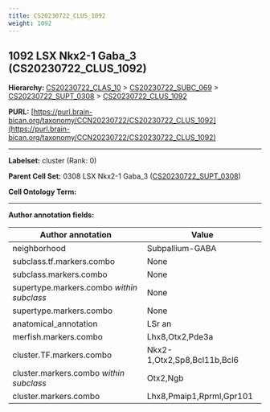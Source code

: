 ```yaml
---
title: CS20230722_CLUS_1092
weight: 1092
---
```

## 1092 LSX Nkx2-1 Gaba_3 (CS20230722_CLUS_1092)
<b>Hierarchy: </b>
[CS20230722_CLAS_10](../CS20230722_CLAS_10) >
[CS20230722_SUBC_069](../CS20230722_SUBC_069) >
[CS20230722_SUPT_0308](../CS20230722_SUPT_0308) >
[CS20230722_CLUS_1092](../CS20230722_CLUS_1092)

**PURL:** [https://purl.brain-bican.org/taxonomy/CCN20230722/CS20230722_CLUS_1092](https://purl.brain-bican.org/taxonomy/CCN20230722/CS20230722_CLUS_1092)

---


**Labelset:** cluster (Rank: 0)

**Parent Cell Set:** 0308 LSX Nkx2-1 Gaba_3 ([CS20230722_SUPT_0308](../CS20230722_SUPT_0308))



**Cell Ontology Term:** 

[MARKER GENES.]: #


---

[TRANSFERRED ANNOTATIONS.]: #


[AUTHOR ANNOTATION FIELDS.]: #


**Author annotation fields:**

| Author annotation | Value |
|-------------------|-------|
|neighborhood|Subpallium-GABA|
|subclass.tf.markers.combo|None|
|subclass.markers.combo|None|
|supertype.markers.combo _within subclass_|None|
|supertype.markers.combo|None|
|anatomical_annotation|LSr an|
|merfish.markers.combo|Lhx8,Otx2,Pde3a|
|cluster.TF.markers.combo|Nkx2-1,Otx2,Sp8,Bcl11b,Bcl6|
|cluster.markers.combo _within subclass_|Otx2,Ngb|
|cluster.markers.combo|Lhx8,Pmaip1,Rprml,Gpr101|
